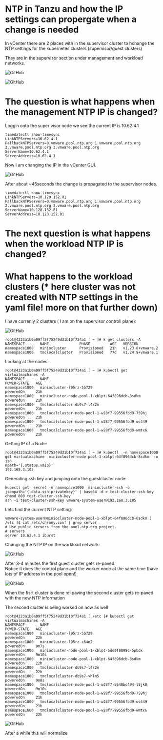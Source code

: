 # NTP in Tanzu and how the IP settings can propergate when a change is needed

In vCenter there are 2 places with in the supervisor cluster to hchange the NTP settings for the kubernetes clusters (supervisor/guest clusters) 

They are in the supervisor section under management and workload networks. 

![GitHub](sup1.png)

![GitHub](guest1.png)

# The question is what happens when the management NTP IP is changed? 

Loggin onto the super visor node we see the current IP is 10.62.4.1

```
timedatectl show-timesync
LinkNTPServers=10.62.4.1
FallbackNTPServers=0.vmware.pool.ntp.org 1.vmware.pool.ntp.org 2.vmware.pool.ntp.org 3.vmware.pool.ntp.org
ServerName=10.62.4.1
ServerAddress=10.62.4.1
```

Now I am changing the IP in the vCenter GUI. 

![GitHub](mgtchange1.png)


After about ~45seconds the change is propagated to the supervisor nodes.

```
timedatectl show-timesync
LinkNTPServers=10.128.152.81
FallbackNTPServers=0.vmware.pool.ntp.org 1.vmware.pool.ntp.org 2.vmware.pool.ntp.org 3.vmware.pool.ntp.org
ServerName=10.128.152.81
ServerAddress=10.128.152.81
```

# The next question is what happens when the workload NTP IP is changed?
# What happens to the workload clusters (* here cluster was not created with NTP settings in the yaml file! more on that further down) 

I have currenly 2 clusters ( I am on the supervisor controll plane): 

![GitHub](guestclusters1.png)



```
root@4223a1b0a09ff5f75249d31b10f724a1 [ ~ ]# k get clusters -A
NAMESPACE       NAME              PHASE         AGE   VERSION
namespace1000   miniocluster      Provisioned   21h   v1.23.8+vmware.2
namespace1000   tmclocalcluster   Provisioned   77d   v1.24.9+vmware.1
```

Looking at the nodes: 

```
root@4223a1b0a09ff5f75249d31b10f724a1 [ ~ ]# kubectl get virtualmachines -A
NAMESPACE       NAME                                                POWER-STATE   AGE
namespace1000   miniocluster-l95rz-5b729                            poweredOn     21h
namespace1000   miniocluster-node-pool-1-xblpt-64f896dcb-8sdkm      poweredOn     21h
namespace1000   tmclocalcluster-db9s7-l4r2n                         poweredOn     21h
namespace1000   tmclocalcluster-node-pool-1-w28f7-99556fbd9-759hj   poweredOn     21h
namespace1000   tmclocalcluster-node-pool-1-w28f7-99556fbd9-wc449   poweredOn     21h
namespace1000   tmclocalcluster-node-pool-1-w28f7-99556fbd9-wmtx6   poweredOn     21h
```
Getting IP of a Node: 

```
root@4223a1b0a09ff5f75249d31b10f724a1 [ ~ ]# kubectl  -n namespace1000 get virtualmachine  miniocluster-node-pool-1-xblpt-64f896dcb-8sdkm  -o jso
npath='{.status.vmIp}'
192.168.3.105
```

Generating ssh key and jumping onto the guestcluster node: 

```
kubectl get  secret -n namespace1000  miniocluster-ssh -o jsonpath='{.data.ssh-privatekey}' | base64 -d > test-cluster-ssh-key
chmod 600 test-cluster-ssh-key
ssh -i test-cluster-ssh-key vmware-system-user@192.168.3.105
```
Lets find the current NTP setting: 

```
vmware-system-user@miniocluster-node-pool-1-xblpt-64f896dcb-8sdkm [ /etc ]$ cat /etc/chrony.conf | grep server
# Use public servers from the pool.ntp.org project.
# servers
server 10.62.4.1 iburst
```
Changing the NTP IP on the workload network: 

![GitHub](guestclusterntpchange1.png)

After 3-4 minutes the first guest cluster gets re-paved.  
Notice it does the control plane and the worker node at the same time (have lots of IP address in the pool open!) 

![GitHub](guestclusterrepave1.png)


When the fisrt cluster is done re-paving the second cluster gets re-paved with the new NTP information

The second cluster is being worked on now as well

```
root@4223a1b0a09ff5f75249d31b10f724a1 [ /etc ]# kubectl get virtualmachines -A
NAMESPACE       NAME                                                POWER-STATE   AGE
namespace1000   miniocluster-l95rz-5b729                            poweredOn     22h
namespace1000   miniocluster-l95rz-c64n2                            poweredOn     9m7s
namespace1000   miniocluster-node-pool-1-xblpt-5dd9f8899d-5pbdx     poweredOn     9m10s
namespace1000   miniocluster-node-pool-1-xblpt-64f896dcb-8sdkm      poweredOn     22h
namespace1000   tmclocalcluster-db9s7-l4r2n                         poweredOn     22h
namespace1000   tmclocalcluster-db9s7-vhlm5                         poweredOn     9m8s
namespace1000   tmclocalcluster-node-pool-1-w28f7-5648bc494-l8jk8   poweredOn     9m10s
namespace1000   tmclocalcluster-node-pool-1-w28f7-99556fbd9-759hj   poweredOn     21h
namespace1000   tmclocalcluster-node-pool-1-w28f7-99556fbd9-wc449   poweredOn     21h
namespace1000   tmclocalcluster-node-pool-1-w28f7-99556fbd9-wmtx6   poweredOn     22h
```

![GitHub](guestclusterrepave2.png)

After a while this will normalize 














